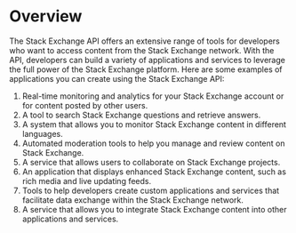 # Overview

The Stack Exchange API offers an extensive range of tools for developers who want to access content from the Stack Exchange network. With the API, developers can build a variety of applications and services to leverage the full power of the Stack Exchange platform. Here are some examples of applications you can create using the Stack Exchange API:

1. Real-time monitoring and analytics for your Stack Exchange account or for content posted by other users.
2. A tool to search Stack Exchange questions and retrieve answers.
3. A system that allows you to monitor Stack Exchange content in different languages.
4. Automated moderation tools to help you manage and review content on Stack Exchange.
5. A service that allows users to collaborate on Stack Exchange projects.
6. An application that displays enhanced Stack Exchange content, such as rich media and live updating feeds.
7. Tools to help developers create custom applications and services that facilitate data exchange within the Stack Exchange network.
8. A service that allows you to integrate Stack Exchange content into other applications and services.
